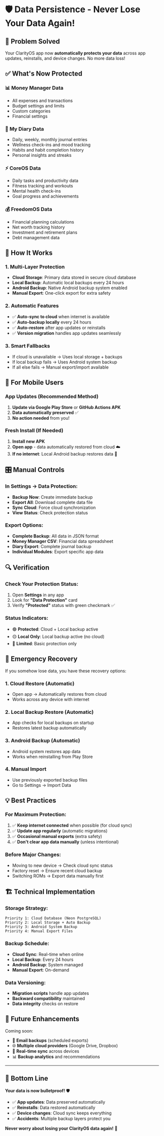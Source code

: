 # 🛡️ Data Persistence - Never Lose Your Data Again!

## 🎯 **Problem Solved**
Your ClarityOS app now **automatically protects your data** across app updates, reinstalls, and device changes. No more data loss!

## ✅ **What's Now Protected**

### 📊 **Money Manager Data**
- All expenses and transactions
- Budget settings and limits
- Custom categories
- Financial settings

### 📝 **My Diary Data**
- Daily, weekly, monthly journal entries
- Wellness check-ins and mood tracking
- Habits and habit completion history
- Personal insights and streaks

### ⚡ **CoreOS Data**
- Daily tasks and productivity data
- Fitness tracking and workouts
- Mental health check-ins
- Goal progress and achievements

### 💰 **FreedomOS Data**
- Financial planning calculations
- Net worth tracking history
- Investment and retirement plans
- Debt management data

## 🔧 **How It Works**

### 1. **Multi-Layer Protection**
- **Cloud Storage**: Primary data stored in secure cloud database
- **Local Backup**: Automatic local backups every 24 hours
- **Android Backup**: Native Android backup system enabled
- **Manual Export**: One-click export for extra safety

### 2. **Automatic Features**
- ✅ **Auto-sync to cloud** when internet is available
- ✅ **Auto-backup locally** every 24 hours
- ✅ **Auto-restore** after app updates or reinstalls
- ✅ **Version migration** handles app updates seamlessly

### 3. **Smart Fallbacks**
- If cloud is unavailable → Uses local storage + backups
- If local backup fails → Uses Android system backup
- If all else fails → Manual export/import available

## 📱 **For Mobile Users**

### **App Updates (Recommended Method)**
1. **Update via Google Play Store** or **GitHub Actions APK**
2. **Data automatically preserved** ✅
3. **No action needed** from you!

### **Fresh Install (If Needed)**
1. **Install new APK**
2. **Open app** - data automatically restored from cloud ☁️
3. **If no internet**: Local Android backup restores data 📱

## 🎛️ **Manual Controls**

### **In Settings → Data Protection:**
- **Backup Now**: Create immediate backup
- **Export All**: Download complete data file
- **Sync Cloud**: Force cloud synchronization
- **View Status**: Check protection status

### **Export Options:**
- **Complete Backup**: All data in JSON format
- **Money Manager CSV**: Financial data spreadsheet
- **Diary Export**: Complete journal backup
- **Individual Modules**: Export specific app data

## 🔍 **Verification**

### **Check Your Protection Status:**
1. Open **Settings** in any app
2. Look for **"Data Protection"** card
3. Verify **"Protected"** status with green checkmark ✅

### **Status Indicators:**
- 🟢 **Protected**: Cloud + Local backup active
- 🟡 **Local Only**: Local backup active (no cloud)
- 🔴 **Limited**: Basic protection only

## 🚨 **Emergency Recovery**

If you somehow lose data, you have these recovery options:

### 1. **Cloud Restore** (Automatic)
- Open app → Automatically restores from cloud
- Works across any device with internet

### 2. **Local Backup Restore** (Automatic)
- App checks for local backups on startup
- Restores latest backup automatically

### 3. **Android Backup** (Automatic)
- Android system restores app data
- Works when reinstalling from Play Store

### 4. **Manual Import**
- Use previously exported backup files
- Go to Settings → Import Data

## 💡 **Best Practices**

### **For Maximum Protection:**
1. ✅ **Keep internet connected** when possible (for cloud sync)
2. ✅ **Update app regularly** (automatic migrations)
3. ✅ **Occasional manual exports** (extra safety)
4. ✅ **Don't clear app data manually** (unless intentional)

### **Before Major Changes:**
- Moving to new device → Check cloud sync status
- Factory reset → Ensure recent cloud backup
- Switching ROMs → Export data manually first

## 🏗️ **Technical Implementation**

### **Storage Strategy:**
```
Priority 1: Cloud Database (Neon PostgreSQL)
Priority 2: Local Storage + Auto Backup
Priority 3: Android System Backup
Priority 4: Manual Export Files
```

### **Backup Schedule:**
- **Cloud Sync**: Real-time when online
- **Local Backup**: Every 24 hours
- **Android Backup**: System managed
- **Manual Export**: On-demand

### **Data Versioning:**
- **Migration scripts** handle app updates
- **Backward compatibility** maintained
- **Data integrity** checks on restore

## 🔮 **Future Enhancements**

Coming soon:
- 📧 **Email backups** (scheduled exports)
- 🌐 **Multiple cloud providers** (Google Drive, Dropbox)
- 🔄 **Real-time sync** across devices
- 📊 **Backup analytics** and recommendations

---

## 🎉 **Bottom Line**

**Your data is now bulletproof!** 🛡️

- ✅ **App updates**: Data preserved automatically
- ✅ **Reinstalls**: Data restored automatically  
- ✅ **Device changes**: Cloud sync keeps everything
- ✅ **Accidents**: Multiple backup layers protect you

**Never worry about losing your ClarityOS data again!** 🚀